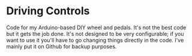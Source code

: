# Driving Controls

Code for my Arduino-based DIY wheel and pedals. It's not the best code but it gets the job done. It's not designed to be very configurable; if you want to use it you'll have to go changing things directly in the code. I've mainly put it on Github for backup purposes.
